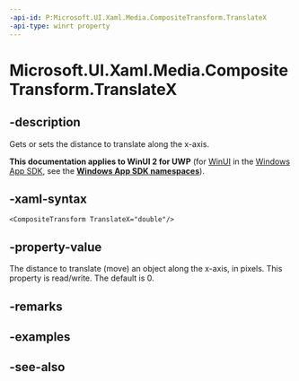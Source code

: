 ```yaml
---
-api-id: P:Microsoft.UI.Xaml.Media.CompositeTransform.TranslateX
-api-type: winrt property
---
```


<!-- Property syntax
public double TranslateX { get;  set; }
-->

# Microsoft.UI.Xaml.Media.CompositeTransform.TranslateX

## -description
Gets or sets the distance to translate along the x-axis.

**This documentation applies to WinUI 2 for UWP** (for [WinUI](/windows/apps/winui/winui3/) in the [Windows App SDK](/windows/apps/windows-app-sdk/), see the **[Windows App SDK namespaces](/windows/windows-app-sdk/api/winrt/)**).

## -xaml-syntax
```xaml
<CompositeTransform TranslateX="double"/>
```


## -property-value
The distance to translate (move) an object along the x-axis, in pixels. This property is read/write. The default is 0.

## -remarks

## -examples

## -see-also
